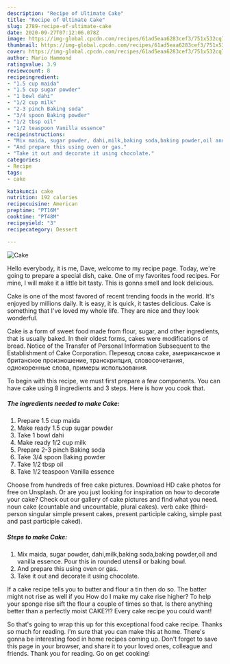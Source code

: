 ```yaml
---
description: "Recipe of Ultimate Cake"
title: "Recipe of Ultimate Cake"
slug: 2789-recipe-of-ultimate-cake
date: 2020-09-27T07:12:06.078Z
image: https://img-global.cpcdn.com/recipes/61ad5eaa6283cef3/751x532cq70/cake-recipe-main-photo.jpg
thumbnail: https://img-global.cpcdn.com/recipes/61ad5eaa6283cef3/751x532cq70/cake-recipe-main-photo.jpg
cover: https://img-global.cpcdn.com/recipes/61ad5eaa6283cef3/751x532cq70/cake-recipe-main-photo.jpg
author: Mario Hammond
ratingvalue: 3.9
reviewcount: 8
recipeingredient:
- "1.5 cup maida"
- "1.5 cup sugar powder"
- "1 bowl dahi"
- "1/2 cup milk"
- "2-3 pinch Baking soda"
- "3/4 spoon Baking powder"
- "1/2 tbsp oil"
- "1/2 teaspoon Vanilla essence"
recipeinstructions:
- "Mix maida, sugar powder, dahi,milk,baking soda,baking powder,oil and vanilla essence. Pour this in rounded utensil or baking bowl."
- "And prepare this using oven or gas."
- "Take it out and decorate it using chocolate."
categories:
- Recipe
tags:
- cake

katakunci: cake 
nutrition: 192 calories
recipecuisine: American
preptime: "PT16M"
cooktime: "PT48M"
recipeyield: "3"
recipecategory: Dessert

---
```



![Cake](https://img-global.cpcdn.com/recipes/61ad5eaa6283cef3/751x532cq70/cake-recipe-main-photo.jpg)

Hello everybody, it is me, Dave, welcome to my recipe page. Today, we're going to prepare a special dish, cake. One of my favorites food recipes. For mine, I will make it a little bit tasty. This is gonna smell and look delicious.

Cake is one of the most favored of recent trending foods in the world. It's enjoyed by millions daily. It is easy, it is quick, it tastes delicious. Cake is something that I've loved my whole life. They are nice and they look wonderful.

Cake is a form of sweet food made from flour, sugar, and other ingredients, that is usually baked. In their oldest forms, cakes were modifications of bread. Notice of the Transfer of Personal Information Subsequent to the Establishment of Cake Corporation. Перевод слова cake, американское и британское произношение, транскрипция, словосочетания, однокоренные слова, примеры использования.


To begin with this recipe, we must first prepare a few components. You can have cake using 8 ingredients and 3 steps. Here is how you cook that.

<!--inarticleads1-->

##### The ingredients needed to make Cake:

1. Prepare 1.5 cup maida
1. Make ready 1.5 cup sugar powder
1. Take 1 bowl dahi
1. Make ready 1/2 cup milk
1. Prepare 2-3 pinch Baking soda
1. Take 3/4 spoon Baking powder
1. Take 1/2 tbsp oil
1. Take 1/2 teaspoon Vanilla essence


Choose from hundreds of free cake pictures. Download HD cake photos for free on Unsplash. Or are you just looking for inspiration on how to decorate your cake? Check out our gallery of cake pictures and find what you need. noun cake (countable and uncountable, plural cakes). verb cake (third-person singular simple present cakes, present participle caking, simple past and past participle caked). 

<!--inarticleads2-->

##### Steps to make Cake:

1. Mix maida, sugar powder, dahi,milk,baking soda,baking powder,oil and vanilla essence. Pour this in rounded utensil or baking bowl.
1. And prepare this using oven or gas.
1. Take it out and decorate it using chocolate.


If a cake recipe tells you to butter and flour a tin then do so. The batter might not rise as well if you How do I make my cake rise higher? To help your sponge rise sift the flour a couple of times so that. Is there anything better than a perfectly moist CAKE?!? Every cake recipe you could want! 

So that's going to wrap this up for this exceptional food cake recipe. Thanks so much for reading. I'm sure that you can make this at home. There's gonna be interesting food in home recipes coming up. Don't forget to save this page in your browser, and share it to your loved ones, colleague and friends. Thank you for reading. Go on get cooking!
